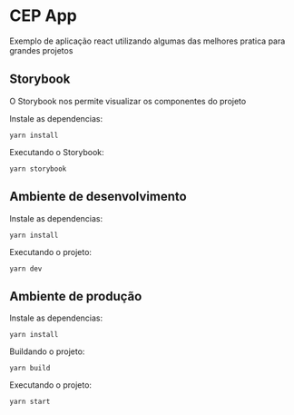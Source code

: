 # CEP App

Exemplo de aplicação react utilizando algumas das melhores pratica para grandes projetos

## Storybook
O Storybook nos permite visualizar os componentes do projeto

Instale as dependencias:
```
yarn install
```

Executando o Storybook:
```
yarn storybook
```

## Ambiente de desenvolvimento

Instale as dependencias:
```
yarn install
```

Executando o projeto:
```
yarn dev
```

## Ambiente de produção

Instale as dependencias:
```
yarn install
```

Buildando o projeto:
```
yarn build
```

Executando o projeto:
```
yarn start
```